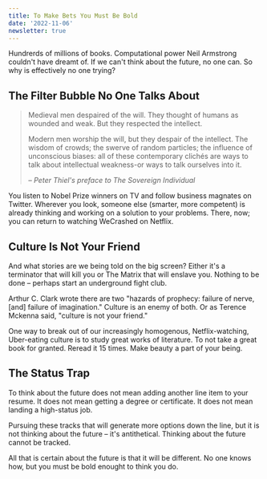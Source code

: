 ```yaml
---
title: To Make Bets You Must Be Bold
date: '2022-11-06'
newsletter: true
---
```


Hundrerds of millions of books. Computational power Neil Armstrong couldn't have dreamt of. If we can't think about the future, no one can. So why is effectively no one trying?

## The Filter Bubble No One Talks About

> Medieval men despaired of the will. They thought of humans as wounded and weak. But they respected the intellect.
>
> Modern men worship the will, but they despair of the intellect. The wisdom of crowds; the swerve of random particles; the influence of unconscious biases: all of these contemporary clichés are ways to talk about intellectual weakness-or ways to talk ourselves into it.
>
> <cite>– Peter Thiel's preface to The Sovereign Individual</cite>
>

You listen to Nobel Prize winners on TV and follow business magnates on Twitter. Wherever you look, someone else (smarter, more competent) is already thinking and working on a solution to your problems. There, now; you can return to watching WeCrashed on Netflix.

## Culture Is Not Your Friend

And what stories are we being told on the big screen? Either it's a terminator that will kill you or The Matrix that will enslave you. Nothing to be done – perhaps start an underground fight club.

Arthur C. Clark wrote there are two "hazards of prophecy: failure of nerve, [and] failure of imagination." Culture is an enemy of both. Or as Terence Mckenna said, "culture is not your friend."

One way to break out of our increasingly homogenous, Netflix-watching, Uber-eating culture is to study great works of literature. To not take a great book for granted. Reread it 15 times. Make beauty a part of your being.

## The Status Trap

To think about the future does not mean adding another line item to your resume. It does not mean getting a degree or certificate. It does not mean landing a high-status job.

Pursuing these tracks that will generate more options down the line, but it is not thinking about the future – it's antithetical. Thinking about the future cannot be tracked.

All that is certain about the future is that it will be different. No one knows how, but you must be bold enought to think you do.
